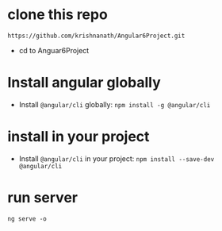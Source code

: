 # clone this repo 
```https://github.com/krishnanath/Angular6Project.git```
 * cd to Anguar6Project
# Install angular globally
 * Install ```@angular/cli``` globally: ```npm install -g @angular/cli```

# install in your project
* Install ```@angular/cli``` in your project: ```npm install --save-dev @angular/cli```

# run server
``` ng serve -o ```
